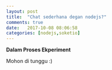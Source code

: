 ```yaml
---
layout: post
title:  "Chat sederhana degan nodejs?"
comments: true
date:   2017-10-08 08:06:58
categories: [nodejs,soketio]
---
```


**Dalam Proses Ekperiment**

Mohon di tunggu :)